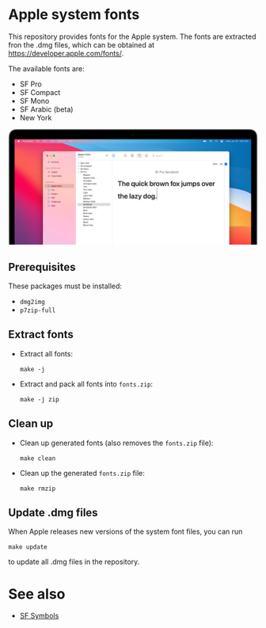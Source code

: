 # Apple system fonts
This repository provides fonts for the Apple system. The fonts are extracted fron the .dmg files, which can be obtained at https://developer.apple.com/fonts/.

The available fonts are:
* SF Pro
* SF Compact
* SF Mono
* SF Arabic (beta)
* New York

![](fonts-hero-large_2x.png)

## Prerequisites
These packages must be installed:
* `dmg2img`
* `p7zip-full`

## Extract fonts
* Extract all fonts:
    ```shell
    make -j
    ```
* Extract and pack all fonts into `fonts.zip`:
    ```shell
    make -j zip
    ```

## Clean up
* Clean up generated fonts (also removes the `fonts.zip` file):
    ```shell
    make clean
    ```
* Clean up the generated `fonts.zip` file:
    ```shell
    make rmzip
    ```

## Update .dmg files
When Apple releases new versions of the system font files, you can run
```shell
make update
```
to update all .dmg files in the repository.

# See also
* [SF Symbols](../SF-Symbols)